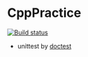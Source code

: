 # CppPractice
[![Build status](https://ci.appveyor.com/api/projects/status/ir9xo7jig79c7l70?svg=true)](https://ci.appveyor.com/project/w1073/cpppractice)

* unittest by [doctest](https://github.com/onqtam/doctest)
